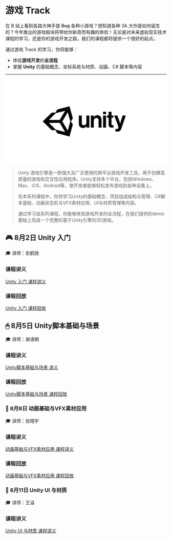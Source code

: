 # 游戏 Track

在 B 站上看到各路大神手搓 <del>Bug</del> 各种小游戏？想知道各种 3A 大作是如何诞生的？今年推出的游戏板块将带给你新奇而有趣的体验！无论是对未来虚拟现实技术课程的学习，还是你的游戏开发之路，我们的课程都将提供一个很好的起点。

通过游戏 Track 的学习，你将能够：

- 体验**游戏开发**的**全流程**
- 掌握 **Unity** 的基础概念、坐标系统与材质、动画、C# 脚本等内容

---

![logo](../images/logo/Unity.jpg)

>Unity 游戏引擎是一款强大且广泛使用的跨平台游戏开发工具，用于创建高质量的游戏和交互性应用程序。Unity支持多个平台，包括Windows、Mac、iOS、Android等，使开发者能够轻松发布游戏到各种设备上。
>
>在本系列课程中，你将学习Unity的基础概念、项目组成结构与管理、C#脚本基础、动画状态机与VFX素材应用、UI与材质管理等内容。
>
>通过学习该系列课程，你能够体验游戏开发的全流程，在我们提供的demo基础上完成一个完整的基于Unity引擎的3D游戏。

## 🎮 8月2日 Unity 入门

🎓 讲师：俞鹤扬

### 课程讲义

[Unity 入门 课程讲义](unity_basic/handout.md)

### 课程回放

[Unity 入门 课程回放](https://www.bilibili.com/video/BV1GjvQe2ER3/?share_source=copy_web&vd_source=5f41358f46c6dc60e03c3ff6ca5a8520)

## 🖱 8月5日 Unity脚本基础与场景

🎓 讲师：谢语桐

### 课程讲义

[Unity脚本基础与场景 讲义](unity2.pdf)

### 课程回放

[Unity脚本基础与场景 课程回放](https://www.bilibili.com/video/BV19iYKeEEVu/?share_source=copy_web&vd_source=5f41358f46c6dc60e03c3ff6ca5a8520)

### 👾 8月8日 动画基础与VFX素材应用

🎓 讲师：张翔宇

### 课程讲义

[动画基础与VFX素材应用 课程讲义](unity3/unity3.pptx)

### 课程回放

[动画基础与VFX素材应用 课程回放](https://www.bilibili.com/video/BV1RvYbe7EHS/?share_source=copy_web&vd_source=5f41358f46c6dc60e03c3ff6ca5a8520)

### 🎨 8月11日 Unity UI 与材质

🎓 讲师：王溢

### 课程讲义

[Unity UI 与材质 课程讲义](unity4.pdf)